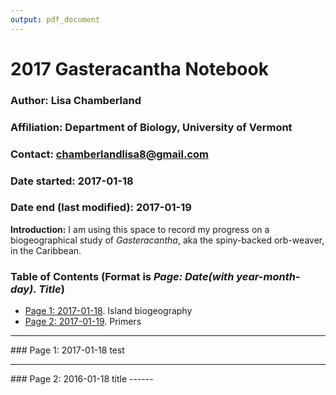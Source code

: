 ```yaml
---
output: pdf_document
---
```

# 2017 Gasteracantha Notebook

### Author: Lisa Chamberland
### Affiliation: Department of Biology, University of Vermont   
### Contact: chamberlandlisa8@gmail.com   

### Date started: 2017-01-18    
### Date end (last modified): 2017-01-19    


**Introduction:**
I am using this space to record my progress on a biogeographical study of *Gasteracantha*, aka the spiny-backed orb-weaver, in the Caribbean.  

### Table of Contents (Format is *Page: Date(with year-month-day). Title*)        
* [Page 1: 2017-01-18](#id-section1). Island biogeography
* [Page 2: 2017-01-19](#id-section2). Primers

------
<div id='id-section1'/>
### Page 1: 2017-01-18
test 

------
<div id='id-section2'/>
### Page 2: 2016-01-18 title 
------
